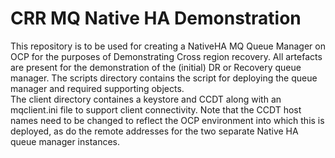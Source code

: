# CRR MQ Native HA Demonstration

This repository is to be used for creating a NativeHA MQ Queue Manager on OCP for the purposes of Demonstrating Cross region recovery.
All artefacts are present for the demonstration of the (initial) DR or Recovery queue manager.
The scripts directory contains the script for deploying the queue manager and required supporting objects.
<BR>
The client directory containes a keystore and CCDT along with an mqclient.ini file to support client connectivity.
Note that the CCDT host names need to be changed to reflect the OCP environment into which this is deployed, as do the remote addresses for the two 
separate Native HA queue manager instances.
